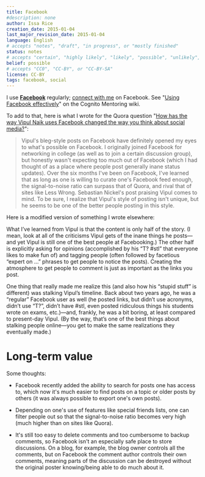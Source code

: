 ```yaml
---
title: Facebook
#description: none
author: Issa Rice
creation_date: 2015-01-04
last_major_revision_date: 2015-01-04
language: English
# accepts "notes", "draft", "in progress", or "mostly finished"
status: notes
# accepts "certain", "highly likely", "likely", "possible", "unlikely", "highly unlikely", "remote", "impossible", "log", "emotional", or "fiction"
belief: possible
# accepts "CC0", "CC-BY", or "CC-BY-SA"
license: CC-BY
tags: facebook, social
---
```


I use **[Facebook](https://www.facebook.com/)** regularly; [connect with me](contact) on Facebook.
See "[Using Facebook effectively](http://info.cognitomentoring.org/wiki/Using_Facebook_effectively)" on the Cognito Mentoring wiki.

To add to that, here is what I wrote for the Quora question "[How has the way Vipul Naik uses Facebook changed the way you think about social media?](https://www.quora.com/How-has-the-way-Vipul-Naik-uses-Facebook-changed-the-way-you-think-about-social-media/answer/Issa-Rice)":

> Vipul's bleg-style posts on Facebook have definitely opened my eyes to what's possible on Facebook. I originally joined Facebook for networking in college (as well as to join a certain discussion group), but honestly wasn't expecting too much out of Facebook (which I had thought of as a place where people post generally inane status updates). Over the six months I've been on Facebook, I've learned that as long as one is willing to curate one's Facebook feed enough, the signal-to-noise ratio can surpass that of Quora, and rival that of sites like Less Wrong. Sebastian Nickel's post praising Vipul comes to mind. To be sure, I realize that Vipul's style of posting isn't unique, but he seems to be one of the better people posting in this style.

Here is a modified version of something I wrote elsewhere:

What I’ve learned from Vipul is that the content is only half of the story.
(I mean, look at all of the criticisms Vipul gets of the inane things he posts—and yet Vipul is still one of the best people at Facebooking.)
The other half is explicitly asking for opinions (accomplished by his “T? \#stl” that everyone likes to make fun of) and tagging people (often followed by facetious “expert on …” phrases to get people to notice the posts).
Creating the atmosphere to get people to comment is just as important as the links you post.

One thing that really made me realize this (and also how his “stupid stuff” is different) was stalking Vipul’s timeline.
Back about two years ago, he was a “regular” Facebook user as well (he posted links, but didn’t use acronyms, didn’t use “T?”, didn’t have \#stl, even posted ridiculous things his students wrote on exams, etc.)—and, frankly, he was a bit boring, at least compared to present-day Vipul.
(By the way, that’s one of the best things about stalking people online—you get to make the same realizations they eventually made.)

# Long-term value

Some thoughts:

- Facebook recently added the ability to search for posts one has access to, which now it's much easier to find posts on a topic or older posts by others (it was always possible to export one's own posts).

- Depending on one's use of features like special friends lists, one can filter people out so that the signal-to-noise ratio becomes very high (much higher than on sites like Quora).

- It's still too easy to delete comments and too cumbersome to backup comments, so Facebook isn't an especially safe place to store discussions.
On a blog, for example, the blog owner controls all the comments, but on Facebook the comment author controls their own comments, meaning parts of the discussion can be destroyed without the original poster knowing/being able to do much about it.
